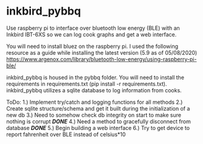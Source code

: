 # inkbird_pybbq
Use raspberry pi to interface over bluetooth low energy (BLE) with an Inkbird IBT-6XS so we can log cook graphs and get a web interface. 

You will need to install bluez on the raspberry pi. I used the following resource as a guide while installing the latest version (5.9 as of 05/08/2020) https://www.argenox.com/library/bluetooth-low-energy/using-raspberry-pi-ble/

inkbird_pybbq is housed in the pybbq folder. You will need to install the requirements in requirements.txt (pip install -r requirements.txt). inkbird_pybbq utilizes a sqlite database to log information from cooks.

ToDo:
    1.) Implement try/catch and logging functions for all methods
    2.) Create sqlite structure/schema and get it built during the initialization of a new db
    3.) Need to somehow check db integrity on start to make sure nothing is corrupt
    ***DONE*** 4.) Need a method to gracefully disconnect from database ***DONE***
    5.) Begin building a web interface
    6.) Try to get device to report fahrenheit over BLE instead of celsius*10